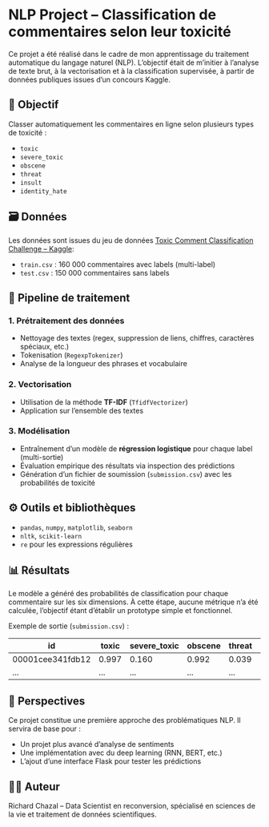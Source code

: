 # NLP Project – Classification de commentaires selon leur toxicité

Ce projet a été réalisé dans le cadre de mon apprentissage du traitement automatique du langage naturel (NLP). L’objectif était de m’initier à l’analyse de texte brut, à la vectorisation et à la classification supervisée, à partir de données publiques issues d’un concours Kaggle.

## 🎯 Objectif

Classer automatiquement les commentaires en ligne selon plusieurs types de toxicité :

- `toxic`
- `severe_toxic`
- `obscene`
- `threat`
- `insult`
- `identity_hate`

## 🗃 Données

Les données sont issues du jeu de données [Toxic Comment Classification Challenge – Kaggle](https://www.kaggle.com/c/jigsaw-toxic-comment-classification-challenge):

- `train.csv` : 160 000 commentaires avec labels (multi-label)
- `test.csv` : 150 000 commentaires sans labels

## 🔧 Pipeline de traitement

### 1. **Prétraitement des données**
- Nettoyage des textes (regex, suppression de liens, chiffres, caractères spéciaux, etc.)
- Tokenisation (`RegexpTokenizer`)
- Analyse de la longueur des phrases et vocabulaire

### 2. **Vectorisation**
- Utilisation de la méthode **TF-IDF** (`TfidfVectorizer`)
- Application sur l’ensemble des textes

### 3. **Modélisation**
- Entraînement d’un modèle de **régression logistique** pour chaque label (multi-sortie)
- Évaluation empirique des résultats via inspection des prédictions
- Génération d’un fichier de soumission (`submission.csv`) avec les probabilités de toxicité

## ⚙️ Outils et bibliothèques

- `pandas`, `numpy`, `matplotlib`, `seaborn`
- `nltk`, `scikit-learn`
- `re` pour les expressions régulières

## 📊 Résultats

Le modèle a généré des probabilités de classification pour chaque commentaire sur les six dimensions. À cette étape, aucune métrique n’a été calculée, l’objectif étant d’établir un prototype simple et fonctionnel.

Exemple de sortie (`submission.csv`) :

| id              | toxic | severe_toxic | obscene | threat | insult | identity_hate |
|-----------------|-------|--------------|---------|--------|--------|----------------|
| 00001cee341fdb12 | 0.997 | 0.160        | 0.992   | 0.039  | 0.948  | 0.246          |
| ...             | ...   | ...          | ...     | ...    | ...    | ...            |

## 🧠 Perspectives

Ce projet constitue une première approche des problématiques NLP. Il servira de base pour :

- Un projet plus avancé d’analyse de sentiments
- Une implémentation avec du deep learning (RNN, BERT, etc.)
- L’ajout d’une interface Flask pour tester les prédictions

## 👨‍💻 Auteur

Richard Chazal – Data Scientist en reconversion, spécialisé en sciences de la vie et traitement de données scientifiques.

